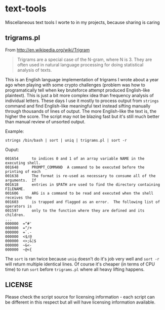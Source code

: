 text-tools
==========

Miscellaneous text tools I worte to in my projects, because sharing is caring

trigrams.pl
-----------

From http://en.wikipedia.org/wiki/Trigram

> Trigrams are a special case of the N-gram, where N is 3. They are often used in natural language processing for doing statistical analysis of texts. 

This is an English language implementation of trigrams I wrote about a year ago when playing with some crypto challenges (problem was how to programatically tell when key bruteforce attempt produced English-like plaintext). This is just a bit more complex idea than frequency analysis of individual letters.
These days I use it mostly to process output from <code>strings</code> command and find English-like meaningful text instead sifting manually through thousands of lines of output.
The more English-like the text is, the higher the score. The script may not be blazing fast but it's still much better than manual review of unsorted output.

Example:

	strings /bin/bash | sort | uniq | trigrams.pl | sort -r 

Ouput: 

	001654	    to indices 0 and 1 of an array variable NAME in the executing shell.
	001648	    PROMPT_COMMAND	A command to be executed before the printing of each
	001638	    The format is re-used as necessary to consume all of the arguments.  If
	001618	    entries in $PATH are used to find the directory containing FILENAME.
	001606	    ARG is a command to be read and executed when the shell receives the
	001603	    is trapped and flagged as an error.  The following list of operators is
	001597	    only to the function where they are defined and its children.
	...
	000000	=^#'
	000000	=^/+
	000000	=`.-
	000000	<$/@
	000000	<>;&|$
	000000	~&<-
	000000	~@<{

The <code>sort</code> is ran twice because <code>uniq</code> doesn't do it's job very well and <code>sort -r</code> will return multiple identical lines. Of course it's cheaper (in terms of CPU time) to run <code>sort</code> before <code>trigrams.pl</code> where all heavy lifting happens.

LICENSE
-------

Please check the script source for licensing information - each script can be different in this respect but all will have licensing information available.
